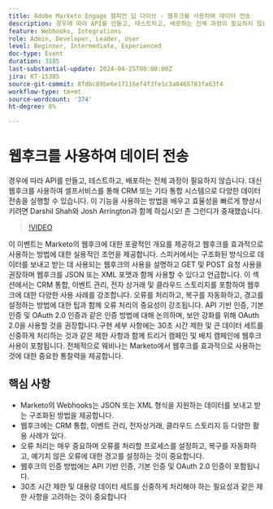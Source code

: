 ```yaml
---
title: Adobe Marketo Engage 챔피언 딥 다이브 - 웹후크를 사용하여 데이터 전송
description: 경우에 따라 API를 만들고, 테스트하고, 배포하는 전체 과정이 필요하지 않습니다. 대신 웹후크를 사용하여 셀프서비스를 통해 CRM 또는 기타 통합 시스템으로 다양한 데이터 전송을 실행할 수 있습니다. 이 기능을 사용하는 방법을 배우고 효율성을 빠르게 향상시키려면 Darshil Shah와 Josh Arrington과 함께 하십시오! 존 그런디가 중재했습니다.
feature: Webhooks, Integrations
role: Admin, Developer, Leader, User
level: Beginner, Intermediate, Experienced
doc-type: Event
duration: 3185
last-substantial-update: 2024-04-25T00:00:00Z
jira: KT-15385
source-git-commit: 8fdbc89be6e17116ef4f3fe1c3a0465783fa63f4
workflow-type: tm+mt
source-wordcount: '374'
ht-degree: 0%

---
```



# 웹후크를 사용하여 데이터 전송

경우에 따라 API를 만들고, 테스트하고, 배포하는 전체 과정이 필요하지 않습니다. 대신 웹후크를 사용하여 셀프서비스를 통해 CRM 또는 기타 통합 시스템으로 다양한 데이터 전송을 실행할 수 있습니다. 이 기능을 사용하는 방법을 배우고 효율성을 빠르게 향상시키려면 Darshil Shah와 Josh Arrington과 함께 하십시오! 존 그런디가 중재했습니다.

>[!VIDEO](https://video.tv.adobe.com/v/3428687/?learn=on)

이 이벤트는 Marketo의 웹후크에 대한 포괄적인 개요를 제공하고 웹후크를 효과적으로 사용하는 방법에 대한 실용적인 조언을 제공합니다. 스피커에서는 구조화된 방식으로 데이터를 보내고 받는 데 사용되는 웹후크의 사용을 설명하고 GET 및 POST 요청 사용을 권장하며 웹후크를 JSON 또는 XML 포맷과 함께 사용할 수 있다고 언급합니다. 이 섹션에서는 CRM 통합, 이벤트 관리, 전자 상거래 및 클라우드 스토리지를 포함하여 웹후크에 대한 다양한 사용 사례를 강조합니다. 오류를 처리하고, 복구를 자동화하고, 경고를 설정하는 방법에 대한 팁과 함께 오류 처리의 중요성이 강조됩니다. API 기반 인증, 기본 인증 및 OAuth 2.0 인증과 같은 인증 방법에 대해 논의하며, 보안 강화를 위해 OAuth 2.0을 사용할 것을 권장합니다.구현 세부 사항에는 30초 시간 제한 및 큰 데이터 세트를 신중하게 처리하는 것과 같은 제한 사항과 함께 트리거 캠페인 및 배치 캠페인에 웹후크 사용이 포함됩니다. 전체적으로 웨비나는 Marketo에서 웹후크를 효과적으로 사용하는 것에 대한 중요한 통찰력을 제공합니다.

## 핵심 사항

* Marketo의 Webhooks는 JSON 또는 XML 형식을 지원하는 데이터를 보내고 받는 구조화된 방법을 제공합니다.
* 웹후크에는 CRM 통합, 이벤트 관리, 전자상거래, 클라우드 스토리지 등 다양한 활용 사례가 있다.
* 오류 처리는 매우 중요하며 오류를 처리할 프로세스를 설정하고, 복구를 자동화하고, 예기치 않은 오류에 대한 경고를 설정하는 것이 중요합니다.
* 웹후크의 인증 방법에는 API 기반 인증, 기본 인증 및 OAuth 2.0 인증이 포함됩니다.
* 30초 시간 제한 및 대용량 데이터 세트를 신중하게 처리해야 하는 필요성과 같은 제한 사항을 고려하는 것이 중요합니다